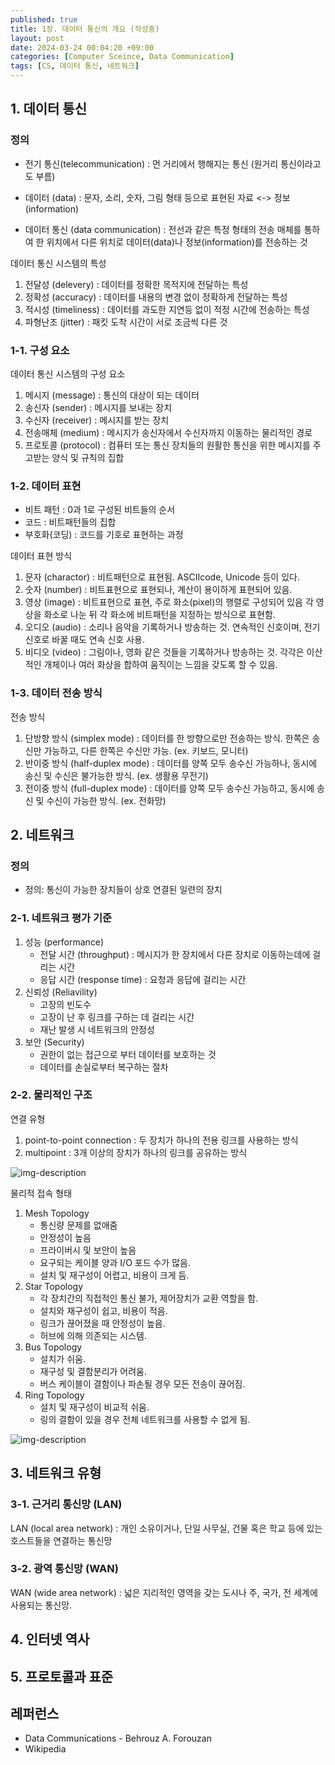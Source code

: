 ```yaml
---
published: true
title: 1장. 데이터 통신의 개요 (작성중)
layout: post
date: 2024-03-24 00:04:20 +09:00
categories: [Computer Sceince, Data Communication]
tags: [CS, 데이터 통신, 네트워크]
---
```


## **1. 데이터 통신**

### **정의**
- 전기 통신(telecommunication) : 먼 거리에서 행해지는 통신 (원거리 통신이라고도 부름)

- 데이터 (data) : 문자, 소리, 숫자, 그림 형태 등으로 표현된 자료    <->    정보 (information)

- 데이터 통신 (data communication) : 전선과 같은 특정 형태의 전송 매체를 통하여 한 위치에서 다른 위치로 데이터(data)나 정보(information)를 전송하는 것

데이터 통신 시스템의 특성
1. 전달성 (delevery) : 데이터를 정확한 목적지에 전달하는 특성
2. 정확성 (accuracy) : 데이터를 내용의 변경 없이 정확하게 전달하는 특성
3. 적시성 (timeliness) : 데이터를 과도한 지연등 없이 적정 시간에 전송하는 특성
4. 파형난조 (jitter) : 패킷 도착 시간이 서로 조금씩 다른 것

### **1-1. 구성 요소**

데이터 통신 시스템의 구성 요소
1. 메시지 (message) : 통신의 대상이 되는 데이터
2. 송신자 (sender) : 메시지를 보내는 장치
3. 수신자 (receiver) : 메시지를 받는 장치
4. 전송매체 (medium) : 메시지가 송신자에서 수신자까지 이동하는 물리적인 경로
5. 프로토콜 (protocol) : 컴퓨터 또는 통신 장치들의 원활한 통신을 위한 메시지를 주고받는 양식 및 규칙의 집합

### **1-2. 데이터 표현**

- 비트 패턴 : 0과 1로 구성된 비트들의 순서
- 코드 : 비트패턴들의 집합
- 부호화(코딩) : 코드를 기호로 표현하는 과정


데이터 표현 방식
1. 문자 (charactor) : 비트패턴으로 표현됨. ASCIIcode, Unicode 등이 있다.
2. 숫자 (number) : 비트표현으로 표현되나, 계산이 용이하게 표현되어 있음.
3. 영상 (image) : 비트표현으로 표현, 주로 화소(pixel)의 행렬로 구성되어 있음 각 영상을 화소로 나눈 뒤 각 화소에 비트패턴을 지정하는 방식으로 표현함.
4. 오디오 (audio) : 소리나 음악을 기록하거나 방송하는 것. 연속적인 신호이며, 전기 신호로 바꿀 때도 연속 신호 사용.
5. 비디오 (video) : 그림이나, 영화 같은 것들을 기록하거나 방송하는 것. 각각은 이산적인 개체이나 여러 화상을 합하여 움직이는 느낌을 갖도록 할 수 있음.

### **1-3. 데이터 전송 방식**

전송 방식
1. 단방향 방식 (simplex mode) : 데이터를 한 방향으로만 전송하는 방식. 한쪽은 송신만 가능하고, 다른 한쪽은 수신만 가능. (ex. 키보드, 모니터)
2. 반이중 방식 (half-duplex mode) : 데이터를 양쪽 모두 송수신 가능하나, 동시에 송신 및 수신은 불가능한 방식. (ex. 생활용 무전기)
3. 전이중 방식 (full-duplex mode) : 데이터를 양쪽 모두 송수신 가능하고, 동시에 송신 및 수신이 가능한 방식. (ex. 전화망)

## **2. 네트워크**

### **정의**
- 정의: 통신이 가능한 장치들이 상호 연결된 일련의 장치

### **2-1. 네트워크 평가 기준**

1. 성능 (performance)
    - 전달 시간 (throughput) : 메시지가 한 장치에서 다른 장치로 이동하는데에 걸리는 시간
    - 응답 시간 (response time) : 요청과 응답에 걸리는 시간
2. 신뢰성 (Reliavility)
    - 고장의 빈도수 
    - 고장이 난 후 링크를 구하는 데 걸리는 시간
    - 재난 발생 시 네트워크의 안정성
3. 보안 (Security)
    - 권한이 없는 접근으로 부터 데이터를 보호하는 것
    - 데이터를 손실로부터 복구하는 절차

### **2-2. 물리적인 구조**

연결 유형
1. point-to-point connection : 두 장치가 하나의 전용 링크를 사용하는 방식
2. multipoint : 3개 이상의 장치가 하나의 링크를 공유하는 방식

![img-description](https://mblogthumb-phinf.pstatic.net/MjAxODA0MDZfMTYg/MDAxNTIzMDAwMTE4NTc0.Ws-SdmnmtF6voJs7OuaY3yatAZoAh17vpyIh1v6FYHQg.KjzG-4AKDM24rxXiAQTQ5mbdd73gO3l9c6Cw8L5lsHEg.PNG.eccsicilia/image.png?type=w800)

물리적 접속 형태

1. Mesh Topology
    - 통신량 문제를 없애줌
    - 안정성이 높음
    - 프라이버시 및 보안이 높음
    - 요구되는 케이블 양과 I/O 포드 수가 많음.
    - 설치 및 재구성이 어렵고, 비용이 크게 듬.
2. Star Topology
    - 각 장치간의 직접적인 통신 불가, 제어장치가 교환 역할을 함.
    - 설치와 재구성이 쉽고, 비용이 적음.
    - 링크가 끊어졌을 때 안정성이 높음.
    - 허브에 의해 의존되는 시스템.
3. Bus Topology
    - 설치가 쉬움.
    - 재구성 및 결함분리가 어려움.
    - 버스 케이블이 결함이나 파손될 경우 모든 전송이 끊어짐. 
4. Ring Topology
    - 설치 및 재구성이 비교적 쉬움.
    - 링의 결함이 있을 경우 전체 네트워크를 사용할 수 없게 됨.

![img-description](https://velog.velcdn.com/images/layssingcar/post/bb199934-5bee-43d1-9175-664f8ac87495/image.png)

## **3. 네트워크 유형**

### **3-1. 근거리 통신망 (LAN)**
LAN (local area network) : 개인 소유이거나, 단일 사무실, 건물 혹은 학교 등에 있는 호스트들을 연결하는 통신망

### **3-2. 광역 통신망 (WAN)**
WAN (wide area network) : 넓은 지리적인 영역을 갖는 도시나 주, 국가, 전 세계에 사용되는 통신망.

## **4. 인터넷 역사**

## **5. 프로토콜과 표준**

## **레퍼런스**


+ Data Communications - Behrouz A. Forouzan
+ Wikipedia